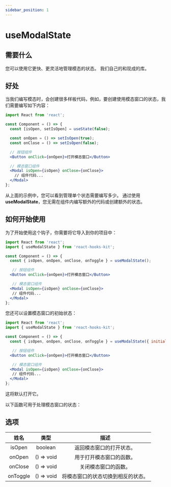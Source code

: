 ```yaml
---
sidebar_position: 1
---
```


# useModalState

## 需要什么

您可以使用它更快、更灵活地管理模态的状态。 我们自己的和现成的库。

## 好处

当我们编写模态时，会创建很多样板代码，例如，要创建使用模态窗口的状态，我们需要编写如下内容：

```jsx
import React from 'react';

const Component = () => {
  const [isOpen, setIsOpen] = useState(false);

  const onOpen = () => setIsOpen(true);
  const onClose = () => setIsOpen(false);

  // 按钮组件
  <Button onClick={onOpen}>打开模态窗口</Button>

  // 模态窗口组件
  <Modal isOpen={isOpen} onClose={onClose}>
    // 组件代码...
  </Modal>
};
```

从上面的示例中，您可以看到管理单个状态需要编写多少。 通过使用 **useModalState**，您无需在组件内编写额外的代码或创建额外的状态。

## 如何开始使用

为了开始使用这个钩子，你需要将它导入到你的项目中：

```jsx
import React from 'react';
import { useModalState } from 'react-hooks-kit';

const Component = () => {
  const { isOpen, onOpen, onClose, onToggle } = useModalState();

   // 按钮组件
  <Button onClick={onOpen}>打开模态窗口</Button>

   // 模态窗口组件
  <Modal isOpen={isOpen} onClose={onClose}>
   // 组件代码...
  </Modal>
};
```

您还可以设置模态窗口的初始状态：

```jsx
import React from 'react';
import { useModalState } from 'react-hooks-kit';

const Component = () => {
  const { isOpen, onOpen, onClose, onToggle } = useModalState({ initialIsOpen: true });

   // 按钮组件
  <Button onClick={onOpen}>打开模态窗口</Button>

   // 模态窗口组件
  <Modal isOpen={isOpen} onClose={onClose}>
   // 组件代码...
  </Modal>
};
```

这将默认打开它。

以下函数可用于处理模态窗口的状态：

## 选项

| 姓名 | 类型 | 描述 |
| :---: | :---: | :---: |
| isOpen | boolean | 返回模态窗口的打开状态。 |
| onOpen | () => void | 用于打开模态窗口的函数。 |
| onClose | () => void | 关闭模态窗口的函数。 |
| onToggle | () => void | 将模态窗口的状态切换到相反的状态。 |
